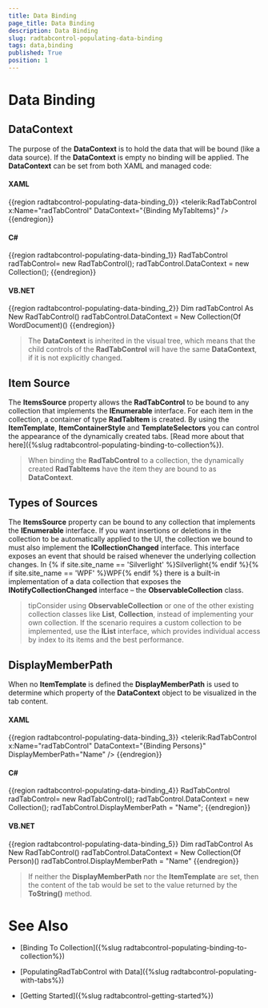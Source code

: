 ```yaml
---
title: Data Binding
page_title: Data Binding
description: Data Binding
slug: radtabcontrol-populating-data-binding
tags: data,binding
published: True
position: 1
---
```


# Data Binding



## DataContext

The purpose of the __DataContext__ is to hold the data that will be bound (like a data source). If the __DataContext__ is empty no binding will be applied. The __DataContext__ can be set from both XAML and managed code:
				

#### __XAML__

{{region radtabcontrol-populating-data-binding_0}}
	<telerik:RadTabControl x:Name="radTabControl" DataContext="{Binding MyTabItems}" />
	{{endregion}}



#### __C#__

{{region radtabcontrol-populating-data-binding_1}}
	RadTabControl radTabControl= new RadTabControl();
	radTabControl.DataContext = new Collection<WordDocument>();
	{{endregion}}



#### __VB.NET__

{{region radtabcontrol-populating-data-binding_2}}
	Dim radTabControl As New RadTabControl()
	radTabControl.DataContext = New Collection(Of WordDocument)()
	{{endregion}}



>The __DataContext__ is inherited in the visual tree, which means that the child controls of the __RadTabControl__ will have the same __DataContext__, if it is not explicitly changed.
						

## Item Source

The __ItemsSource__ property allows the __RadTabControl__ to be bound to any collection that implements the __IEnumerable__ interface. For each item in the collection, a container of type __RadTabItem__ is created. By using the __ItemTemplate__, __ItemContainerStyle__ and __TemplateSelectors__ you can control the appearance of the dynamically created tabs. [Read more about that here]({%slug radtabcontrol-populating-binding-to-collection%}).
				

>When binding the __RadTabControl__ to a collection, the dynamically created __RadTabItems__ have the item they are bound to as __DataContext__.
					

## Types of Sources

The __ItemsSource__ property can be bound to any collection that implements the __IEnumerable__ interface. If you want insertions or deletions in the collection to be automatically applied to the UI, the collection we bound to must also implement the __ICollectionChanged__ interface. This interface exposes an event that should be raised whenever the underlying collection changes. In {% if site.site_name == 'Silverlight' %}Silverlight{% endif %}{% if site.site_name == 'WPF' %}WPF{% endif %} there is a built-in implementation of a data collection that exposes the __INotifyCollectionChanged__ interface – the __ObservableCollection<T>__ class.
				

>tipConsider using __ObservableCollection<T>__ or one of the other existing collection classes like __List<T>__, __Collection<T>__, instead of implementing your own collection. If the scenario requires a custom collection to be implemented, use the __IList__ interface, which provides individual access by index to its items and the best performance.
					

## DisplayMemberPath

When no __ItemTemplate__ is defined the __DisplayMemberPath__ is used to determine which property of the __DataContext__ object to be visualized in the tab content.
				

#### __XAML__

{{region radtabcontrol-populating-data-binding_3}}
	<telerik:RadTabControl x:Name="radTabControl" DataContext="{Binding Persons}" DisplayMemberPath="Name" />
	{{endregion}}



#### __C#__

{{region radtabcontrol-populating-data-binding_4}}
	RadTabControl radTabControl= new RadTabControl();
	radTabControl.DataContext = new Collection<Person>();
	radTabControl.DisplayMemberPath = "Name";
	{{endregion}}



#### __VB.NET__

{{region radtabcontrol-populating-data-binding_5}}
	Dim radTabControl As New RadTabControl()
	radTabControl.DataContext = New Collection(Of Person)()
	radTabControl.DisplayMemberPath = "Name"
	{{endregion}}



>If neither the __DisplayMemberPath__ nor the __ItemTemplate__ are set, then the content of the tab would be set to the value returned by the __ToString()__ method.
					

# See Also

 * [Binding To Collection]({%slug radtabcontrol-populating-binding-to-collection%})

 * [PopulatingRadTabControl with Data]({%slug radtabcontrol-populating-with-tabs%})

 * [Getting Started]({%slug radtabcontrol-getting-started%})
